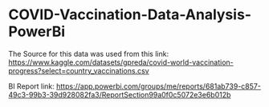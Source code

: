 # COVID-Vaccination-Data-Analysis-PowerBi
The Source for this data was used from this link: https://www.kaggle.com/datasets/gpreda/covid-world-vaccination-progress?select=country_vaccinations.csv

BI Report link: https://app.powerbi.com/groups/me/reports/681ab739-c857-49c3-99b3-39d928082fa3/ReportSection99a0f0c5072e3e6b012b
